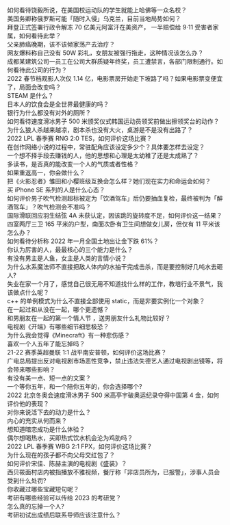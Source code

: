 如何看待饶毅所说，在美国校运动队的学生就能上哈佛等一众名校？  
美国务卿称俄罗斯可能「随时入侵」乌克兰，目前当地局势如何？  
拜登正式签署行政令解冻 70 亿美元阿富汗在美资产， 一半赔偿给 9·11 受害者家属，如何看待此举？  
父亲肺癌晚期，该不该倾家荡产去治疗？  
网友爆料称自己没有 50W 彩礼，女朋友被强行拖走，这种情况该怎么办？  
成都某建筑公司一员工在公司大群质疑年终奖，员工遭禁言，各部门限制通行。如何看待此公司的行为？  
2022 春节档观影人次仅 1.14 亿，电影票房开始走下坡路了吗？如果电影票变便宜了，局面会改变吗？  
STEAM 是什么？  
日本人的饮食会是全世界最健康的吗？  
银行为什么都没有对外的厕所？  
如何看待速度滑冰男子 500 米颁奖仪式韩国运动员领奖前做出擦领奖台的动作？  
为什么狼人杀越来越凉，剧本杀也没有大火，桌游是不是没有出路了？  
2022 LPL 春季赛 RNG 2:0 TES，如何评价这场比赛？  
在创作网络小说的过程中，常驻配角应该设定多少个？具体要怎样去设定？  
一个想不择手段去赚钱的人，他的思想和心理是太幼稚了还是太成熟了？  
多读书，是否真的能改变一个人的气质或者性格？  
如果重返高一，你会做什么？  
把《火影忍者》雏田和小樱班级互换会怎么样？她们现在实力和命运会如何？  
买 iPhone SE 系列的人是什么心态？  
如何评价男子吹气检测超标被定为「饮酒驾车」后仍要抽血复检，最终被判为「醉酒驾车」？吹气检测会不准吗？  
国际滑联回应羽生结弦 4A 未获认定，因该跳的旋转度不足，如何评价这一结果？  
四室两厅三卫 165 平米的户型，南面次卧有卫生间想做女儿房，但仅有 11 平米该怎么办？  
如何看待分析称 2022 年一月全国土地出让金下跌 61%？  
你认为厉害的人，最最核心的三个能力是什么？  
有没有男主是人鱼，女主是人类的言情小说？  
为什么水系魔法师不直接把敌人体内的水抽干完成击杀，而是要控制好几吨水去砸人?  
失业在家一个月了，感觉自己很无用不知道找什么样的工作，教培行业不景气，我该做点什么呢？  
c++ 的单例模式为什么不直接全部使用 static，而是非要实例化一个对象？  
在一起过和从没在一起，哪个更遗憾？  
和男朋友在一起的第一个情人节 ，送男朋友什么礼物比较好？  
电视剧《开端》有哪些细节细思极恐？  
为什么我会觉得《Minecraft》有一种悲伤感？  
喜欢一个人五年了能忘掉吗？  
21-22 赛季英超曼联 1:1 战平南安普顿，如何评价这场比赛？  
广电总局提出反对电视剧市场恶性竞争，禁止违法失德艺人通过电视剧出镜等，将会带来哪些影响？  
有没有美一点、短一点的文案？  
一个等你五年，和一个陪你五年的，你会选择哪个?  
2022 北京冬奥会速度滑冰男子 500 米高亭宇破奥运纪录夺得中国第 4 金，如何评价他的表现？  
对你来说活下去的动力是什么？  
内心的充实从何而来？  
想知道暗恋成功是什么体验？  
偶尔想喝热水，买即热式饮水机会沦为鸡肋吗？  
2022 LPL 春季赛 WBG 2:1 FPX，如何评价这场比赛？  
为什么现在的孩子都不向父母交红包了？  
如何评价宋佳、陈赫主演的电视剧《盛装》？  
西贝莜面村店内被指播放不雅视频，餐厅称「非店员所为，已报警」，涉事人员会受到什么处罚?  
你收藏过哪些宝藏短句呢？  
考研有哪些经验可以传给 2023 的考研党？  
怎么真的忘掉一个人?  
考研初试出成绩后联系导师应该注意什么？  
